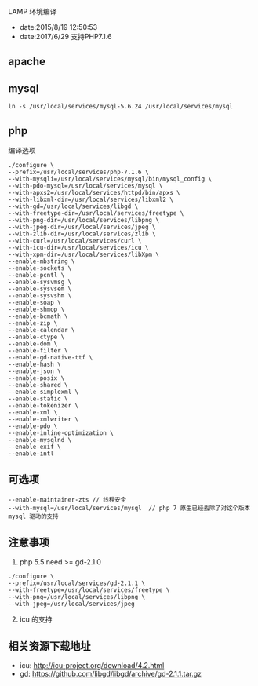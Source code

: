 LAMP 环境编译

- date:2015/8/19 12:50:53
- date:2017/6/29 支持PHP7.1.6

## apache

## mysql

	ln -s /usr/local/services/mysql-5.6.24 /usr/local/services/mysql

## php

编译选项

	./configure \
	--prefix=/usr/local/services/php-7.1.6 \
	--with-mysqli=/usr/local/services/mysql/bin/mysql_config \
	--with-pdo-mysql=/usr/local/services/mysql \
	--with-apxs2=/usr/local/services/httpd/bin/apxs \
	--with-libxml-dir=/usr/local/services/libxml2 \
	--with-gd=/usr/local/services/libgd \
	--with-freetype-dir=/usr/local/services/freetype \
	--with-png-dir=/usr/local/services/libpng \
	--with-jpeg-dir=/usr/local/services/jpeg \
	--with-zlib-dir=/usr/local/services/zlib \
	--with-curl=/usr/local/services/curl \
	--with-icu-dir=/usr/local/services/icu \
	--with-xpm-dir=/usr/local/services/libXpm \
	--enable-mbstring \
	--enable-sockets \
	--enable-pcntl \
	--enable-sysvmsg \
	--enable-sysvsem \
	--enable-sysvshm \
	--enable-soap \
	--enable-shmop \
	--enable-bcmath \
	--enable-zip \
	--enable-calendar \
	--enable-ctype \
	--enable-dom \
	--enable-filter \
	--enable-gd-native-ttf \
	--enable-hash \
	--enable-json \
	--enable-posix \
	--enable-shared \
	--enable-simplexml \
	--enable-static \
	--enable-tokenizer \
	--enable-xml \
	--enable-xmlwriter \
	--enable-pdo \
	--enable-inline-optimization \
	--enable-mysqlnd \
	--enable-exif \
	--enable-intl

## 可选项

	--enable-maintainer-zts // 线程安全
	--with-mysql=/usr/local/services/mysql 	// php 7 原生已经去除了对这个版本 mysql 驱动的支持

## 注意事项

1. php 5.5 need >= gd-2.1.0
```
./configure \
--prefix=/usr/local/services/gd-2.1.1 \
--with-freetype=/usr/local/services/freetype \
--with-png=/usr/local/services/libpng \
--with-jpeg=/usr/local/services/jpeg
```

2. icu 的支持


## 相关资源下载地址

- icu: http://icu-project.org/download/4.2.html
- gd: https://github.com/libgd/libgd/archive/gd-2.1.1.tar.gz

